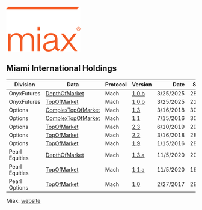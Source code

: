 [![Miax](https://github.com/Open-Markets-Initiative/Directory/blob/main/Organizations/Miax/Images/Logo.png)](https://www.miaxglobal.com)


## Miami International Holdings

| Division | Data | Protocol | Version | Date | Size | [Status][Omi.Glossary.Status] | [Testing][Omi.Glossary.Testing] | Specification |
| --- | --- | --- | --- | ---: | ---: | --- | --- | --- |
| OnyxFutures | [DepthOfMarket][Miax.OnyxFutures.DepthOfMarket.Mach.v1.0.b.Dissector] | Mach | [1.0.b][Miax.OnyxFutures.DepthOfMarket.Mach.v1.0.b.Dissector] | 3/25/2025 | 2869 | [Active][Omi.Glossary.Status.Active] | [Untested][Omi.Glossary.Testing.Untested] | [url][Miax.OnyxFutures.DepthOfMarket.Mach.v1.0.b.Url] - [pdf][Miax.OnyxFutures.DepthOfMarket.Mach.v1.0.b.Pdf] |
| OnyxFutures | [TopOfMarket][Miax.OnyxFutures.TopOfMarket.Mach.v1.0.b.Dissector] | Mach | [1.0.b][Miax.OnyxFutures.TopOfMarket.Mach.v1.0.b.Dissector] | 3/25/2025 | 2184 | [Active][Omi.Glossary.Status.Active] | [Verified][Omi.Glossary.Testing.Verified] | [url][Miax.OnyxFutures.TopOfMarket.Mach.v1.0.b.Url] - [pdf][Miax.OnyxFutures.TopOfMarket.Mach.v1.0.b.Pdf] |
| Options | [ComplexTopOfMarket][Miax.Options.ComplexTopOfMarket.Mach.v1.3.Dissector] | Mach | [1.3][Miax.Options.ComplexTopOfMarket.Mach.v1.3.Dissector] | 3/16/2018 | 3056 | [Active][Omi.Glossary.Status.Active] | [Untested][Omi.Glossary.Testing.Untested] | [url][Miax.Options.ComplexTopOfMarket.Mach.v1.3.Url] - [pdf][Miax.Options.ComplexTopOfMarket.Mach.v1.3.Pdf] |
| Options | [ComplexTopOfMarket][Miax.Options.ComplexTopOfMarket.Mach.v1.1.Dissector] | Mach | [1.1][Miax.Options.ComplexTopOfMarket.Mach.v1.1.Dissector] | 7/15/2016 | 3044 | [Deprecated][Omi.Glossary.Status.Deprecated] | [Verified][Omi.Glossary.Testing.Verified] | [url][Miax.Options.ComplexTopOfMarket.Mach.v1.1.Url] - [pdf][Miax.Options.ComplexTopOfMarket.Mach.v1.1.Pdf] |
| Options | [TopOfMarket][Miax.Options.TopOfMarket.Mach.v2.3.Dissector] | Mach | [2.3][Miax.Options.TopOfMarket.Mach.v2.3.Dissector] | 6/10/2019 | 2955 | [Future][Omi.Glossary.Status.Future] | [Untested][Omi.Glossary.Testing.Untested] | [url][Miax.Options.TopOfMarket.Mach.v2.3.Url] - [pdf][Miax.Options.TopOfMarket.Mach.v2.3.Pdf] |
| Options | [TopOfMarket][Miax.Options.TopOfMarket.Mach.v2.2.Dissector] | Mach | [2.2][Miax.Options.TopOfMarket.Mach.v2.2.Dissector] | 3/16/2018 | 2895 | [Active][Omi.Glossary.Status.Active] | [Untested][Omi.Glossary.Testing.Untested] | [url][Miax.Options.TopOfMarket.Mach.v2.2.Url] - [pdf][Miax.Options.TopOfMarket.Mach.v2.2.Pdf] |
| Options | [TopOfMarket][Miax.Options.TopOfMarket.Mach.v1.9.Dissector] | Mach | [1.9][Miax.Options.TopOfMarket.Mach.v1.9.Dissector] | 1/15/2016 | 2801 | [Deprecated][Omi.Glossary.Status.Deprecated] | [Verified][Omi.Glossary.Testing.Verified] | [url][Miax.Options.TopOfMarket.Mach.v1.9.Url] - [pdf][Miax.Options.TopOfMarket.Mach.v1.9.Pdf] |
| Pearl Equities | [DepthOfMarket][Miax.Pearl.Equities.DepthOfMarket.Mach.v1.3.a.Dissector] | Mach | [1.3.a][Miax.Pearl.Equities.DepthOfMarket.Mach.v1.3.a.Dissector] | 11/5/2020 | 2037 | [Active][Omi.Glossary.Status.Active] | [Untested][Omi.Glossary.Testing.Untested] | [url][Miax.Pearl.Equities.DepthOfMarket.Mach.v1.3.a.Url] - [pdf][Miax.Pearl.Equities.DepthOfMarket.Mach.v1.3.a.Pdf] |
| Pearl Equities | [TopOfMarket][Miax.Pearl.Equities.TopOfMarket.Mach.v1.1.a.Dissector] | Mach | [1.1.a][Miax.Pearl.Equities.TopOfMarket.Mach.v1.1.a.Dissector] | 11/5/2020 | 1695 | [Active][Omi.Glossary.Status.Active] | [Untested][Omi.Glossary.Testing.Untested] | [url][Miax.Pearl.Equities.TopOfMarket.Mach.v1.1.a.Url] - [pdf][Miax.Pearl.Equities.TopOfMarket.Mach.v1.1.a.Pdf] |
| Pearl Options | [TopOfMarket][Miax.Pearl.Options.TopOfMarket.Mach.v1.0.Dissector] | Mach | [1.0][Miax.Pearl.Options.TopOfMarket.Mach.v1.0.Dissector] | 2/27/2017 | 2855 | [Active][Omi.Glossary.Status.Active] | [Untested][Omi.Glossary.Testing.Untested] | [url][Miax.Pearl.Options.TopOfMarket.Mach.v1.0.Url] - [pdf][Miax.Pearl.Options.TopOfMarket.Mach.v1.0.Pdf] |


Miax: [website](https://www.miaxglobal.com "Go to Miami International Holdings")


[Omi.Glossary.Status]: https://github.com/Open-Markets-Initiative/Directory/blob/main/Glossary/Status.md "Protocol Deployment Status"
[Omi.Glossary.Status.Active]: https://github.com/Open-Markets-Initiative/Directory/blob/main/Glossary/Status.md "Deployment Status: Protocol is in active production"
[Omi.Glossary.Status.Deprecated]: https://github.com/Open-Markets-Initiative/Directory/blob/main/Glossary/Status.md "Deployment Status: Protocol is no longer in active use"
[Omi.Glossary.Status.Future]: https://github.com/Open-Markets-Initiative/Directory/blob/main/Glossary/Status.md "Deployment Status: Protocol is not yet deployed to an active production environment"
[Omi.Glossary.Status.Unknown]: https://github.com/Open-Markets-Initiative/Directory/blob/main/Glossary/Status.md "Deployment Status: Protocol deployment status is unknown"
[Omi.Glossary.Status.Header]: https://github.com/Open-Markets-Initiative/Directory/blob/main/Glossary/Status.md "Deployment Status: Header only protocol provided for debugging"
[Omi.Glossary.Testing]: https://github.com/Open-Markets-Initiative/Directory/blob/main/Glossary/Testing.md "Protocol Testing Status"
[Omi.Glossary.Testing.Verified]: https://github.com/Open-Markets-Initiative/Directory/blob/main/Glossary/Testing.md "Testing Status: Protocol has been tested on live data"
[Omi.Glossary.Testing.Incomplete]: https://github.com/Open-Markets-Initiative/Directory/blob/main/Glossary/Testing.md "Testing Status: Protocol has been tested on live data but contains known issues"
[Omi.Glossary.Testing.Beta]: https://github.com/Open-Markets-Initiative/Directory/blob/main/Glossary/Testing.md "Testing Status: Protocol has not been tested and structure is speculative"
[Omi.Glossary.Testing.Untested]: https://github.com/Open-Markets-Initiative/Directory/blob/main/Glossary/Testing.md "Testing Status: Protocol has not been tested on live data"

[Miax.Options.ComplexTopOfMarket.Mach.v1.1.Dissector]: https://github.com/Open-Markets-Initiative/wireshark-lua/blob/main/Miax/Miax_Options_ComplexTopOfMarket_Mach_v1_1_Dissector.lua "Miax Options ComplexTopOfMarket Mach v1.1 Wireshark Dissector"
[Miax.Options.ComplexTopOfMarket.Mach.v1.1.Url]: https://www.miaxoptions.com/interface-specifications "Miami International Holdings 1.1 Url"
[Miax.Options.ComplexTopOfMarket.Mach.v1.1.Pdf]: https://github.com/Open-Markets-Initiative/Directory/blob/main/Organizations/Miax/Specifications/Miax.Options.ComplexTopOfMarket.Mach.v1.1.pdf "Miami International Holdings 1.1 Pdf"
[Miax.Options.ComplexTopOfMarket.Mach.v1.3.Dissector]: https://github.com/Open-Markets-Initiative/wireshark-lua/blob/main/Miax/Miax_Options_ComplexTopOfMarket_Mach_v1_3_Dissector.lua "Miax Options ComplexTopOfMarket Mach v1.3 Wireshark Dissector"
[Miax.Options.ComplexTopOfMarket.Mach.v1.3.Url]: https://www.miaxoptions.com/interface-specifications "Miami International Holdings 1.3 Url"
[Miax.Options.ComplexTopOfMarket.Mach.v1.3.Pdf]: https://github.com/Open-Markets-Initiative/Directory/blob/main/Organizations/Miax/Specifications/Miax.Options.ComplexTopOfMarket.Mach.v1.3.pdf "Miami International Holdings 1.3 Pdf"
[Miax.Options.TopOfMarket.Mach.v1.9.Dissector]: https://github.com/Open-Markets-Initiative/wireshark-lua/blob/main/Miax/Miax_Options_TopOfMarket_Mach_v1_9_Dissector.lua "Miax Options TopOfMarket Mach v1.9 Wireshark Dissector"
[Miax.Options.TopOfMarket.Mach.v1.9.Url]: https://www.miaxoptions.com/interface-specifications "Miami International Holdings 1.9 Url"
[Miax.Options.TopOfMarket.Mach.v1.9.Pdf]: https://github.com/Open-Markets-Initiative/Directory/blob/main/Organizations/Miax/Specifications/Miax.Options.TopOfMarket.Mach.v1.1.pdf "Miami International Holdings 1.9 Pdf"
[Miax.Options.TopOfMarket.Mach.v2.2.Dissector]: https://github.com/Open-Markets-Initiative/wireshark-lua/blob/main/Miax/Miax_Options_TopOfMarket_Mach_v2_2_Dissector.lua "Miax Options TopOfMarket Mach v2.2 Wireshark Dissector"
[Miax.Options.TopOfMarket.Mach.v2.2.Url]: https://www.miaxoptions.com/interface-specifications "Miami International Holdings 2.2 Url"
[Miax.Options.TopOfMarket.Mach.v2.2.Pdf]: https://github.com/Open-Markets-Initiative/Directory/blob/main/Organizations/Miax/Specifications/Miax.Options.TopOfMarket.Mach.v2.2.pdf "Miami International Holdings 2.2 Pdf"
[Miax.Options.TopOfMarket.Mach.v2.3.Dissector]: https://github.com/Open-Markets-Initiative/wireshark-lua/blob/main/Miax/Miax_Options_TopOfMarket_Mach_v2_3_Dissector.lua "Miax Options TopOfMarket Mach v2.3 Wireshark Dissector"
[Miax.Options.TopOfMarket.Mach.v2.3.Url]: https://www.miaxoptions.com/interface-specifications "Miami International Holdings 2.3 Url"
[Miax.Options.TopOfMarket.Mach.v2.3.Pdf]: https://github.com/Open-Markets-Initiative/Directory/blob/main/Organizations/Miax/Specifications/Miax.Options.TopOfMarket.Mach.v2.3.pdf "Miami International Holdings 2.3 Pdf"
[Miax.Pearl.Equities.DepthOfMarket.Mach.v1.3.a.Dissector]: https://github.com/Open-Markets-Initiative/wireshark-lua/blob/main/Miax/Miax_Pearl_Equities_DepthOfMarket_Mach_v1_3_a_Dissector.lua "Miax Pearl Equities DepthOfMarket Mach v1.3.a Wireshark Dissector"
[Miax.Pearl.Equities.DepthOfMarket.Mach.v1.3.a.Url]: https://www.miaxequities.com/interface-specifications/pearl-equities "Miami International Holdings 1.3.a Url"
[Miax.Pearl.Equities.DepthOfMarket.Mach.v1.3.a.Pdf]: https://github.com/Open-Markets-Initiative/Directory/blob/main/Organizations/Miax/Specifications/Miax.Pearl.Equities.DepthOfMarket.Mach.v1.3.a.pdf "Miami International Holdings 1.3.a Pdf"
[Miax.Pearl.Equities.TopOfMarket.Mach.v1.1.a.Dissector]: https://github.com/Open-Markets-Initiative/wireshark-lua/blob/main/Miax/Miax_Pearl_Equities_TopOfMarket_Mach_v1_1_a_Dissector.lua "Miax Pearl Equities TopOfMarket Mach v1.1.a Wireshark Dissector"
[Miax.Pearl.Equities.TopOfMarket.Mach.v1.1.a.Url]: https://www.miaxequities.com/interface-specifications/pearl-equities "Miami International Holdings 1.1.a Url"
[Miax.Pearl.Equities.TopOfMarket.Mach.v1.1.a.Pdf]: https://github.com/Open-Markets-Initiative/Directory/blob/main/Organizations/Miax/Specifications/Miax.Pearl.Equities.TopOfMarket.Mach.v1.1.a.Pdf "Miami International Holdings 1.1.a Pdf"
[Miax.Pearl.Options.TopOfMarket.Mach.v1.0.Dissector]: https://github.com/Open-Markets-Initiative/wireshark-lua/blob/main/Miax/Miax_Pearl_Options_TopOfMarket_Mach_v1_0_Dissector.lua "Miax Pearl Options TopOfMarket Mach v1.0 Wireshark Dissector"
[Miax.Pearl.Options.TopOfMarket.Mach.v1.0.Url]: https://www.miaxoptions.com/interface-specifications/pearl "Miami International Holdings 1.0 Url"
[Miax.Pearl.Options.TopOfMarket.Mach.v1.0.Pdf]: https://github.com/Open-Markets-Initiative/Directory/blob/main/Organizations/Miax/Specifications/Miax.Pearl.Options.TopOfMarket.Mach.v1.0.pdf "Miami International Holdings 1.0 Pdf"
[Miax.OnyxFutures.DepthOfMarket.Mach.v1.0.b.Dissector]: https://github.com/Open-Markets-Initiative/wireshark-lua/blob/main/Miax/Miax_OnyxFutures_DepthOfMarket_Mach_v1_0_b_Dissector.lua "Miax OnyxFutures DepthOfMarket Mach v1.0.b Wireshark Dissector"
[Miax.OnyxFutures.DepthOfMarket.Mach.v1.0.b.Url]: https://www.miaxglobal.com/markets/futures/miax-futures/onyx-interface-specifications "Miami International Holdings 1.0.b Url"
[Miax.OnyxFutures.DepthOfMarket.Mach.v1.0.b.Pdf]: https://github.com/Open-Markets-Initiative/Directory/blob/main/Organizations/Miax/Specifications/OnyxFutures/Miax.OnyxFutures.DepthOfMarket.v1.0.b.pdf "Miami International Holdings 1.0.b Pdf"
[Miax.OnyxFutures.TopOfMarket.Mach.v1.0.b.Dissector]: https://github.com/Open-Markets-Initiative/wireshark-lua/blob/main/Miax/Miax_OnyxFutures_TopOfMarket_Mach_v1_0_b_Dissector.lua "Miax OnyxFutures TopOfMarket Mach v1.0.b Wireshark Dissector"
[Miax.OnyxFutures.TopOfMarket.Mach.v1.0.b.Url]: https://www.miaxglobal.com/markets/futures/miax-futures/onyx-interface-specifications "Miami International Holdings 1.0.b Url"
[Miax.OnyxFutures.TopOfMarket.Mach.v1.0.b.Pdf]: https://github.com/Open-Markets-Initiative/Directory/blob/main/Organizations/Miax/Specifications/OnyxFutures/Miax.OnyxFutures.TomOfMarket.v1.0.b.pdf "Miami International Holdings 1.0.b Pdf"
